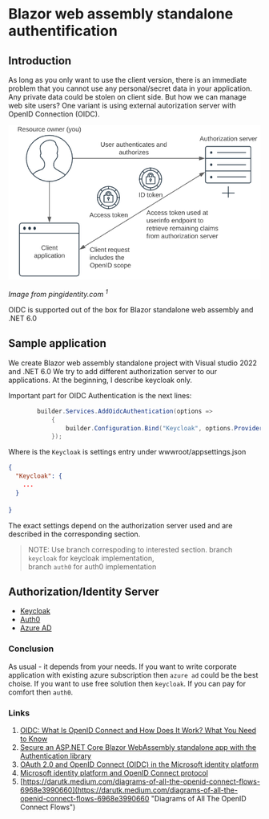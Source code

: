 # Blazor web assembly standalone authentification

## Introduction
As long as you only want to use the client version, there is an immediate problem that you cannot use any personal/secret data in your application.
Any private data could be stolen on client side. But how we can manage web site users?
One variant is using external autorization server with OpenID Connection (OIDC).

![image from link1](Docu/images/oidc.png)

*Image from pingidentity.com <sup>1</sup>*

OIDC is supported out of the box for Blazor standalone web assembly and .NET 6.0

## Sample application
We create Blazor web assembly standalone project with Visual studio 2022 and .NET 6.0
We try to add different authorization server to our applications. At the beginning, I describe keycloak only.

Important part for OIDC Authentication is the next lines:  
```C#
        builder.Services.AddOidcAuthentication(options =>
            {
                builder.Configuration.Bind("Keycloak", options.ProviderOptions);
            });
```
Where is the `Keycloak` is settings entry under wwwroot/appsettings.json
```JSON
{
  "Keycloak": {
    ...
  }

}
```

The exact settings depend on the authorization server used and are described in the corresponding section.  
> NOTE: Use branch correspoding to interested section. 
> branch `keycloak` for keycloak implementation,  
> branch `auth0` for auth0 implementation

## Authorization/Identity Server
 - [Keycloak](Docu/keycloak.md)
 - [Auth0](Docu/auth0.md)
 - [Azure AD](Docu/azuread.md)

### Conclusion
As usual - it depends from your needs. If you want to write corporate application with existing azure subscription then `azure ad` could be the best choise. If you want to use free solution then `keycloak`. If you can pay for comfort then `auth0`.

### Links

1. [OIDC: What Is OpenID Connect and How Does It Work? What You Need to Know](https://www.pingidentity.com/en/resources/content-library/articles/openid-connect.html)
2. [Secure an ASP.NET Core Blazor WebAssembly standalone app with the Authentication library](https://docs.microsoft.com/en-us/aspnet/core/blazor/security/webassembly/standalone-with-authentication-library?view=aspnetcore-7.0&tabs=visual-studio)
3. [OAuth 2.0 and OpenID Connect (OIDC) in the Microsoft identity platform](https://docs.microsoft.com/en-us/azure/active-directory/develop/active-directory-v2-protocols)
4. [Microsoft identity platform and OpenID Connect protocol](https://docs.microsoft.com/en-us/azure/active-directory/develop/v2-protocols-oidc)
5. [https://darutk.medium.com/diagrams-of-all-the-openid-connect-flows-6968e3990660](https://darutk.medium.com/diagrams-of-all-the-openid-connect-flows-6968e3990660 "Diagrams of All The OpenID Connect Flows")